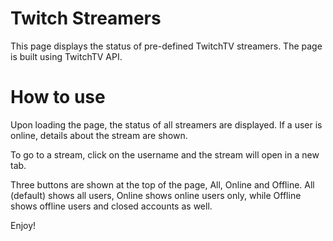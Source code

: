 Twitch Streamers
===========================================================

This page displays the status of pre-defined TwitchTV streamers.
The page is built using TwitchTV API.

How to use
===========================================================

Upon loading the page, the status of all streamers are displayed. If a user is online, details about the stream are shown.

To go to a stream, click on the username and the stream will open in a new tab.

Three buttons are shown at the top of the page, All, Online and Offline. All (default) shows all users, Online shows online users only, while Offline shows offline users and closed accounts as well.

Enjoy!